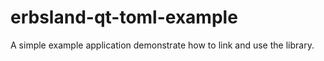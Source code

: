 # erbsland-qt-toml-example
A simple example application demonstrate how to link and use the library.
